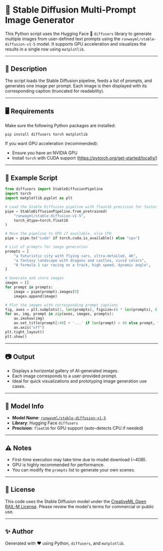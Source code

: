 # 🧠 Stable Diffusion Multi-Prompt Image Generator

This Python script uses the Hugging Face 🤗 `diffusers` library to generate multiple images from user-defined text prompts using the `runwayml/stable-diffusion-v1-5` model. It supports GPU acceleration and visualizes the results in a single row using `matplotlib`.

---

## 📌 Description

The script loads the Stable Diffusion pipeline, feeds a list of prompts, and generates one image per prompt. Each image is then displayed with its corresponding caption (truncated for readability).

---

## 🖥️ Requirements

Make sure the following Python packages are installed:

```bash
pip install diffusers torch matplotlib
```

If you want GPU acceleration (recommended):
- Ensure you have an NVIDIA GPU
- Install `torch` with CUDA support (https://pytorch.org/get-started/locally/)

---

## 🧾 Example Script

```python
from diffusers import StableDiffusionPipeline
import torch
import matplotlib.pyplot as plt

# Load the Stable Diffusion pipeline with float16 precision for faster inference on GPU
pipe = StableDiffusionPipeline.from_pretrained(
    "runwayml/stable-diffusion-v1-5",
    torch_dtype=torch.float16  
)

# Move the pipeline to GPU if available, else CPU
pipe = pipe.to("cuda" if torch.cuda.is_available() else "cpu")

# List of prompts for image generation
prompts = [
    "a futuristic city with flying cars, ultra-detailed, 4K", 
    "a fantasy landscape with dragons and castles, vivid colors",
    "A formula 1 car racing on a track, high speed, dynamic angle",
]

# Generate and store images
images = []
for prompt in prompts:
    image = pipe(prompt).images[0]
    images.append(image)

# Plot the images with corresponding prompt captions
fig, axes = plt.subplots(1, len(prompts), figsize=(6 * len(prompts), 6))
for ax, img, prompt in zip(axes, images, prompts):
    ax.imshow(img)
    ax.set_title(prompt[:40] + '...' if len(prompt) > 40 else prompt, fontsize=10)
    ax.axis("off")
plt.tight_layout()
plt.show()
```

---

## 📷 Output

- Displays a horizontal gallery of AI-generated images.
- Each image corresponds to a user-provided prompt.
- Ideal for quick visualizations and prototyping image generation use cases.

---

## 🧠 Model Info

- **Model Name**: [`runwayml/stable-diffusion-v1-5`](https://huggingface.co/runwayml/stable-diffusion-v1-5)
- **Library**: Hugging Face `diffusers`
- **Precision**: `float16` for GPU support (auto-detects CPU if needed)

---

## ⚠️ Notes

- First-time execution may take time due to model download (~4GB).
- GPU is highly recommended for performance.
- You can modify the `prompts` list to generate your own scenes.

---

## 📄 License

This code uses the Stable Diffusion model under the [CreativeML Open RAIL-M License](https://huggingface.co/spaces/CompVis/stable-diffusion-license). Please review the model's terms for commercial or public use.

---

## ✨ Author

Generated with ❤️ using Python, `diffusers`, and `matplotlib`.
